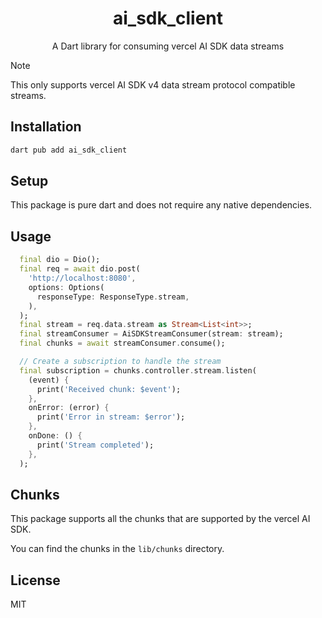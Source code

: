 <div align="center">
  <h1>ai_sdk_client</h1>
  <p>A Dart library for consuming vercel AI SDK data streams</p>
</div>

> [!NOTE]
> This only supports vercel AI SDK v4 data stream protocol compatible streams.

## Installation

```bash
dart pub add ai_sdk_client
```

## Setup
This package is pure dart and does not require any native dependencies.

## Usage

```dart
  final dio = Dio();
  final req = await dio.post(
    'http://localhost:8080',
    options: Options(
      responseType: ResponseType.stream,
    ),
  );
  final stream = req.data.stream as Stream<List<int>>;
  final streamConsumer = AiSDKStreamConsumer(stream: stream);
  final chunks = await streamConsumer.consume();

  // Create a subscription to handle the stream
  final subscription = chunks.controller.stream.listen(
    (event) {
      print('Received chunk: $event');
    },
    onError: (error) {
      print('Error in stream: $error');
    },
    onDone: () {
      print('Stream completed');
    },
  );
```

## Chunks

This package supports all the chunks that are supported by the vercel AI SDK.

You can find the chunks in the `lib/chunks` directory.

## License

MIT